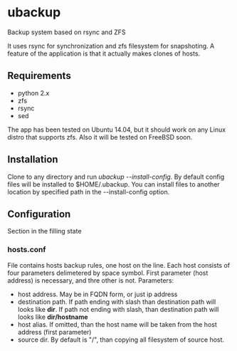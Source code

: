 # ubackup

Backup system based on rsync and ZFS

It uses rsync for synchronization and zfs filesystem for snapshoting.
A feature of the application is that it actually makes clones of hosts.

## Requirements

* python 2.x
* zfs
* rsync
* sed

The app has been tested on Ubuntu 14.04, but it should work on any Linux distro that supports zfs. Also it will be tested on FreeBSD soon.

## Installation

Clone to any directory and run *ubackup --install-config*. By default config files will be installed to $HOME/.ubackup.
You can install files to another location by specified path in the --install-config option.

## Configuration

Section in the filling state

### hosts.conf

File contains hosts backup rules, one host on the line. Each host consists of four parameters delimetered by space symbol. First parameter (host address) is necessary, and thre other is not.
Parameters:

* host address. May be in FQDN form, or just ip address
* destination path. If path ending with slash than destination path will looks like **dir**. If path not ending with slash, than destination path will looks like **dir/hostname**
* host alias. If omitted, than the host name will be taken from the host address (first parameter)
* source dir. By default is "/", than copying all filesystem of source host.

